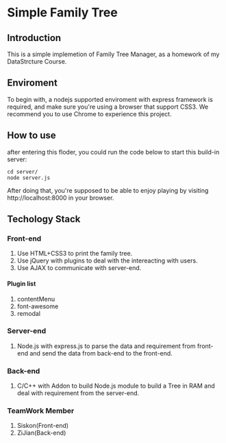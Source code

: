 # Simple Family Tree

## Introduction

This is a simple implemetion of Family Tree Manager, as a homework of my DataStrcture Course.

## Enviroment

To begin with, a nodejs supported enviroment with express framework is required, and make sure you're using a browser that support CSS3. We recommend you to use Chrome to experience this project.

## How to use

after entering this floder, you could run the code below to start this build-in server:

```shell
cd server/
node server.js
```

After doing that, you're supposed to be able to enjoy playing by visiting http://localhost:8000 in your browser.

## Techology Stack

### Front-end

1. Use HTML+CSS3 to print the family tree.
1. Use jQuery with plugins to deal with the intereacting with users.
1. Use AJAX to communicate with server-end.

#### Plugin list

1. contentMenu
1. font-awesome
1. remodal

### Server-end

1. Node.js with express.js to parse the data and requirement from front-end and send the data from back-end to the front-end.

### Back-end

1. C/C++ with Addon to build Node.js module to build a Tree in RAM and deal with requirement from the server-end.

### TeamWork Member

1.  Siskon(Front-end)
2.  ZiJian(Back-end)
